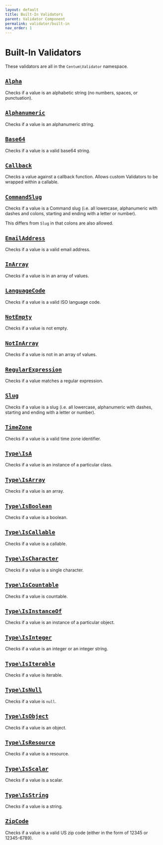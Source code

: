 ```yaml
---
layout: default
title: Built-In Validators
parent: Validator Component
permalink: validator/built-in
nav_order: 1
---
```




# Built-In Validators

These validators are all in the `Centum\Validator` namespace.



## [`Alpha`](https://github.com/SidRoberts/centum/blob/main/src/Validator/Alpha.php)

Checks if a value is an alphabetic string (no numbers, spaces, or
punctuation).



## [`Alphanumeric`](https://github.com/SidRoberts/centum/blob/main/src/Validator/Alphanumeric.php)

Checks if a value is an alphanumeric string.



## [`Base64`](https://github.com/SidRoberts/centum/blob/main/src/Validator/Base64.php)

Checks if a value is a valid base64 string.



## [`Callback`](https://github.com/SidRoberts/centum/blob/main/src/Validator/Callback.php)

Checks a value against a callback function. Allows custom Validators to be
wrapped within a callable.



## [`CommandSlug`](https://github.com/SidRoberts/centum/blob/main/src/Validator/CommandSlug.php)

Checks if a value is a Command slug (i.e. all lowercase, alphanumeric with
dashes and colons, starting and ending with a letter or number).

This differs from `Slug` in that colons are also allowed.



## [`EmailAddress`](https://github.com/SidRoberts/centum/blob/main/src/Validator/EmailAddress.php)

Checks if a value is a valid email address.



## [`InArray`](https://github.com/SidRoberts/centum/blob/main/src/Validator/InArray.php)

Checks if a value is in an array of values.



## [`LanguageCode`](https://github.com/SidRoberts/centum/blob/main/src/Validator/LanguageCode.php)

Checks if a value is a valid ISO language code.



## [`NotEmpty`](https://github.com/SidRoberts/centum/blob/main/src/Validator/NotEmpty.php)

Checks if a value is not empty.



## [`NotInArray`](https://github.com/SidRoberts/centum/blob/main/src/Validator/NotInArray.php)

Checks if a value is not in an array of values.



## [`RegularExpression`](https://github.com/SidRoberts/centum/blob/main/src/Validator/RegularExpression.php)

Checks if a value matches a regular expression.



## [`Slug`](https://github.com/SidRoberts/centum/blob/main/src/Validator/Slug.php)

Checks if a value is a slug (i.e. all lowercase, alphanumeric with dashes,
starting and ending with a letter or number).



## [`TimeZone`](https://github.com/SidRoberts/centum/blob/main/src/Validator/TimeZone.php)

Checks if a value is a valid time zone identifier.



## [`Type\IsA`](https://github.com/SidRoberts/centum/blob/main/src/Validator/Type/IsA.php)

Checks if a value is an instance of a particular class.



## [`Type\IsArray`](https://github.com/SidRoberts/centum/blob/main/src/Validator/Type/IsArray.php)

Checks if a value is an array.



## [`Type\IsBoolean`](https://github.com/SidRoberts/centum/blob/main/src/Validator/Type/IsBoolean.php)

Checks if a value is a boolean.



## [`Type\IsCallable`](https://github.com/SidRoberts/centum/blob/main/src/Validator/Type/IsCallable.php)

Checks if a value is a callable.



## [`Type\IsCharacter`](https://github.com/SidRoberts/centum/blob/main/src/Validator/Type/IsCharacter.php)

Checks if a value is a single character.



## [`Type\IsCountable`](https://github.com/SidRoberts/centum/blob/main/src/Validator/Type/IsCountable.php)

Checks if a value is countable.



## [`Type\IsInstanceOf`](https://github.com/SidRoberts/centum/blob/main/src/Validator/Type/IsInstanceOf.php)

Checks if a value is an instance of a particular object.



## [`Type\IsInteger`](https://github.com/SidRoberts/centum/blob/main/src/Validator/Type/IsInteger.php)

Checks if a value is an integer or an integer string.



## [`Type\IsIterable`](https://github.com/SidRoberts/centum/blob/main/src/Validator/Type/IsIterable.php)

Checks if a value is iterable.



## [`Type\IsNull`](https://github.com/SidRoberts/centum/blob/main/src/Validator/Type/IsNull.php)

Checks if a value is `null`.



## [`Type\IsObject`](https://github.com/SidRoberts/centum/blob/main/src/Validator/Type/IsObject.php)

Checks if a value is an object.



## [`Type\IsResource`](https://github.com/SidRoberts/centum/blob/main/src/Validator/Type/IsResource.php)

Checks if a value is a resource.



## [`Type\IsScalar`](https://github.com/SidRoberts/centum/blob/main/src/Validator/Type/IsScalar.php)

Checks if a value is a scalar.



## [`Type\IsString`](https://github.com/SidRoberts/centum/blob/main/src/Validator/Type/IsString.php)

Checks if a value is a string.



## [`ZipCode`](https://github.com/SidRoberts/centum/blob/main/src/Validator/ZipCode.php)

Checks if a value is a valid US zip code (either in the form of 12345 or
12345-6789).
